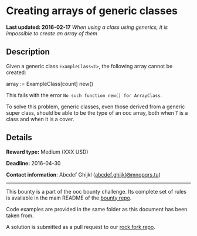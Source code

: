 # Creating arrays of generic classes
**Last updated: 2016-02-17**
*When using a class using generics, it is impossible to create an array of them*

## Description
Given a generic class `ExampleClass<T>`, the following array cannot be created:

array := ExampleClass<Type>[count] new()

This fails with the error `No such function new() for ArrayClass`.

To solve this problem, generic classes, even those derived from a generic super class, should be able to be the type of an ooc array, both when `T` is a class and when it is a cover.

## Details
**Reward type:** Medium (XXX USD)

**Deadline:** 2016-04-30

**Contact information**: Abcdef Ghijkl (abcdef.ghijkl@mnopqrs.tu)

---

This bounty is a part of the ooc bounty challenge. Its complete set of rules is available in the main README of the [bounty repo](https://github.com/magic-lang/bounty).

Code examples are provided in the same folder as this document has been taken from.

A solution is submitted as a pull request to our [rock fork repo](https://github.com/magic-lang/rock).
